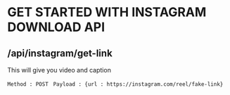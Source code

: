 # GET STARTED WITH INSTAGRAM DOWNLOAD API

## /api/instagram/get-link

This will give you video and caption

`Method : POST `
`Payload : {url : https://instagram.com/reel/fake-link}`
